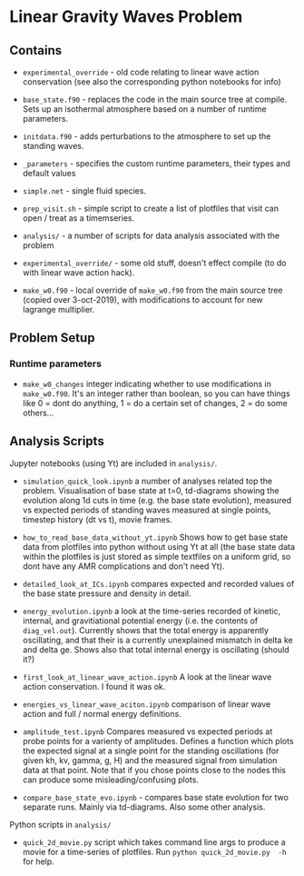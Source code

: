 # Linear Gravity Waves Problem

## Contains

  * `experimental_override` - old code relating to linear wave action conservation (see also the corresponding python notebooks for info)

  * `base_state.f90` - replaces the code in the main source tree at compile. Sets up an isothermal atmosphere based on a number of runtime parameters.

  * `initdata.f90` - adds perturbations to the atmosphere to set up the standing waves.

  * `_parameters` - specifies the custom runtime parameters, their types and default values

  * `simple.net` - single fluid species.

  * `prep_visit.sh` - simple script to create a list of plotfiles that visit can open / treat as a timemseries. 

  * `analysis/` - a number of scripts for data analysis associated with the problem

  * `experimental_override/`  - some old stuff, doesn't effect compile (to do with linear wave action hack).

  * `make_w0.f90` - local override of `make_w0.f90` from the main source tree (copied over 3-oct-2019), with modifications to account for new lagrange multiplier.

## Problem Setup

### Runtime parameters

  * `make_w0_changes` integer indicating whether to use modifications in `make_w0.f90`. It's an integer rather than boolean, so you can have things like 0 = dont do anything, 1 = do a certain set of changes, 2 = do some others... 

## Analysis Scripts

Jupyter notebooks (using Yt) are included in `analysis/`.


* `simulation_quick_look.ipynb` a number of analyses related top the problem. Visualisation of base state at t=0, td-diagrams showing the evolution along 1d cuts in time (e.g. the base state evolution), measured vs expected periods of standing waves measured at single points, timestep history (dt vs t), movie frames. 

* `how_to_read_base_data_without_yt.ipynb` Shows how to get base state data from plotfiles into python without using Yt at all (the base state data within the plotfiles is just stored as simple textfiles on a uniform grid, so dont have any AMR complications and don't need Yt).

* `detailed_look_at_ICs.ipynb` compares expected and recorded values of the base state pressure and density in detail. 

* `energy_evolution.ipynb` a look at the time-series recorded of kinetic, internal, and gravitiational potential energy (i.e. the contents of `diag_vel.out`). Currently shows that the total energy is apparently oscillating, and that their is a currently unexplained mismatch in delta ke and delta ge. Shows also that total internal energy is oscillating (should it?)

* `first_look_at_linear_wave_action.ipynb` A look at the linear wave action conservation. I found it was ok.

* `energies_vs_linear_wave_aciton.ipynb` comparison of linear wave action and full / normal energy definitions.

* `amplitude_test.ipynb` Compares measured vs expected periods at probe points for a varienty of amplitudes. Defines a function which plots the expected signal at a single point for the standing oscillations (for given kh, kv, gamma, g, H) and the measured signal from simulation data at that point. Note that if you chose points close to the nodes this can produce some misleading/confusing plots.

* `compare_base_state_evo.ipynb` - compares base state evolution for two separate runs. Mainly via td-diagrams. Also some other analysis.

Python scripts in `analysis/`

* `quick_2d_movie.py` script which takes command line args to produce a movie for a time-series of plotfiles. Run  `python quick_2d_movie.py  -h` for help.
